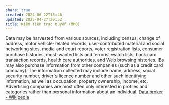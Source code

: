 ```yaml
---
share: true
created: 2024-06-22T15:46
updated: 2025-04-27T20:52
title: Kiếm tiền trực tuyến (MMO)
---
```

Data may be harvested from various sources, including census, change of address, motor vehicle-related records, user-contributed material and social networking sites, media and court reports, voter registration lists, consumer purchase histories, most-wanted lists and terrorist watch lists, bank card transaction records, health care authorities, and Web browsing histories. IBs may also purchase information from other companies (such as a credit card company). The information collected may include name, address, social security number, driver's licence number and other such identifying information, as well as occupation, property ownership, income, etc. Advertising companies are most often only interested in profiles and categories rather than personal information about an individual. 
[Data broker - Wikipedia](https://en.wikipedia.org/wiki/Data_broker)

